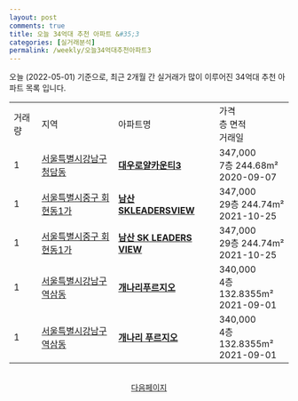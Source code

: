 ```yaml
---
layout: post
comments: true
title: 오늘 34억대 추천 아파트 &#35;3
categories: [실거래분석]
permalink: /weekly/오늘34억대추천아파트3
---
```


오늘 (2022-05-01) 기준으로, 최근 2개월 간 실거래가 많이 이루어진 34억대 추천 아파트 목록 입니다.

<table class="sortable">
  <tr>
    <td>거래량</td>
    <td>지역</td>
    <td>아파트명</td>
    <td>가격<br>층 면적<br>거래일</td>
  </tr>

  <tr class="item">
    <td>1</td>
    <td><a href="/apt/서울특별시강남구청담동">서울특별시강남구 청담동</a></td>
    <td style="font-weight: bold;"><a href="/apt/서울특별시강남구청담동대우로얄카운티3">대우로얄카운티3</a></td>
    <td>347,000<br>7층  244.68m²<br>2020-09-07</td>
  </tr>

  <tr class="item">
    <td>1</td>
    <td><a href="/apt/서울특별시중구회현동1가">서울특별시중구 회현동1가</a></td>
    <td style="font-weight: bold;"><a href="/apt/서울특별시중구회현동1가남산SKLEADERSVIEW">남산SKLEADERSVIEW</a></td>
    <td>347,000<br>29층  244.74m²<br>2021-10-25</td>
  </tr>

  <tr class="item">
    <td>1</td>
    <td><a href="/apt/서울특별시중구회현동1가">서울특별시중구 회현동1가</a></td>
    <td style="font-weight: bold;"><a href="/apt/서울특별시중구회현동1가남산SKLEADERSVIEW">남산 SK LEADERS VIEW</a></td>
    <td>347,000<br>29층  244.74m²<br>2021-10-25</td>
  </tr>

  <tr class="item">
    <td>1</td>
    <td><a href="/apt/서울특별시강남구역삼동">서울특별시강남구 역삼동</a></td>
    <td style="font-weight: bold;"><a href="/apt/서울특별시강남구역삼동개나리푸르지오">개나리푸르지오</a></td>
    <td>340,000<br>4층  132.8355m²<br>2021-09-01</td>
  </tr>

  <tr class="item">
    <td>1</td>
    <td><a href="/apt/서울특별시강남구역삼동">서울특별시강남구 역삼동</a></td>
    <td style="font-weight: bold;"><a href="/apt/서울특별시강남구역삼동개나리푸르지오">개나리 푸르지오</a></td>
    <td>340,000<br>4층  132.8355m²<br>2021-09-01</td>
  </tr>

  <tr>
      <script async src="https://pagead2.googlesyndication.com/pagead/js/adsbygoogle.js?client=ca-pub-3485438051770037"
          crossorigin="anonymous"></script>
      <ins class="adsbygoogle"
          style="display:block"
          data-ad-format="fluid"
          data-ad-layout-key="-fb+5w+4e-db+86"
          data-ad-client="ca-pub-3485438051770037"
          data-ad-slot="1827090281"></ins>
      <script>
          (adsbygoogle = window.adsbygoogle || []).push({});
      </script>
  </tr>
    
</table>

<br>
<center><a href="/weekly/오늘34억대추천아파트">다음페이지</a></center>
<br><br>
